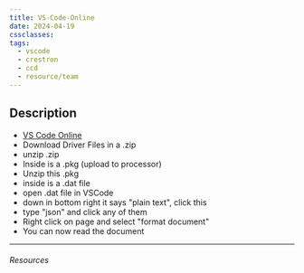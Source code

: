 ```yaml
---
title: VS-Code-Online
date: 2024-04-19
cssclasses: 
tags:
  - vscode
  - crestron
  - ccd
  - resource/team
---
```


## Description

- [VS Code Online](https://vscode.dev)
- Download Driver Files in a .zip
- unzip .zip
- Inside is a .pkg (upload to processor)
- Unzip this .pkg
- inside is a .dat file
- open .dat file in VSCode
- down in bottom right it says "plain text", click this
- type "json" and click any of them
- Right click on page and select "format document"
- You can now read the document


---

###### Resources
